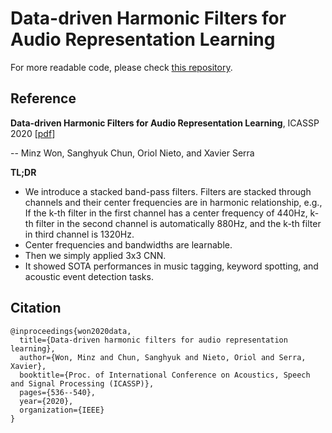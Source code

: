 # Data-driven Harmonic Filters for Audio Representation Learning

For more readable code, please check [this repository](https://github.com/minzwon/sota-music-tagging-models).

## Reference
**Data-driven Harmonic Filters for Audio Representation Learning**, ICASSP 2020 [[pdf](https://ccrma.stanford.edu/~urinieto/MARL/publications/ICASSP2020_Won.pdf)]

-- Minz Won, Sanghyuk Chun, Oriol Nieto, and Xavier Serra

**TL;DR**

- We introduce a stacked band-pass filters. Filters are stacked through channels and their center frequencies are in harmonic relationship, e.g., If the k-th filter in the first channel has a center frequency of 440Hz, k-th filter in the second channel is automatically 880Hz, and the k-th filter in third channel is 1320Hz.
- Center frequencies and bandwidths are learnable.
- Then we simply applied 3x3 CNN.
- It showed SOTA performances in music tagging, keyword spotting, and acoustic event detection tasks.

## Citation
```
@inproceedings{won2020data,
  title={Data-driven harmonic filters for audio representation learning},
  author={Won, Minz and Chun, Sanghyuk and Nieto, Oriol and Serra, Xavier},
  booktitle={Proc. of International Conference on Acoustics, Speech and Signal Processing (ICASSP)},
  pages={536--540},
  year={2020},
  organization={IEEE}
}
```